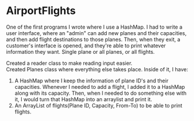 # AirportFlights

One of the first programs I wrote where I use a HashMap. I had to write a user interface, where an "admin" can add new planes and their capacities, and then add flight destinations to those planes.
Then, when they exit, a customer's interface is opened, and they're able to print whatever information they want. Single plane or all planes, or all flights.

Created a reader class to make reading input easier.  
Created Planes class where everything else takes place. Inside of it, I have:  
1. A HashMap where I keep the information of plane ID's and their capacities. Whenever I needed to add a flight, I added it to a HashMap along with its capacity. Then, when I needed to do something else with it, I would turn that HashMap into an arraylist and print it.
2. An ArrayList of flights(Plane ID, Capacity, From-To) to be able to print flights.

